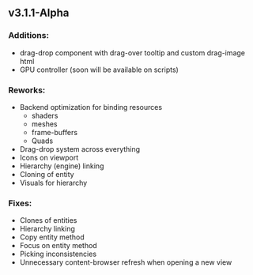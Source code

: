 ## v3.1.1-Alpha

### Additions:
- drag-drop component with drag-over tooltip and custom drag-image html
- GPU controller (soon will be available on scripts)

### Reworks:
- Backend optimization for binding resources
  - shaders
  - meshes
  - frame-buffers
  - Quads
- Drag-drop system across everything
- Icons on viewport
- Hierarchy (engine) linking
- Cloning of entity
- Visuals for hierarchy

### Fixes:
- Clones of entities
- Hierarchy linking
- Copy entity method
- Focus on entity method
- Picking inconsistencies
- Unnecessary content-browser refresh when opening a new view
